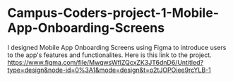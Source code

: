 # Campus-Coders-project-1-Mobile-App-Onboarding-Screens
I designed Mobile App Onboarding Screens using Figma to introduce users to the app's features and functionalites.
Here is this link to the project.
https://www.figma.com/file/MwqwsWflZQcxZK3JT6dnD6/Untitled?type=design&node-id=0%3A1&mode=design&t=o2tJOPOiee9rcYLB-1
